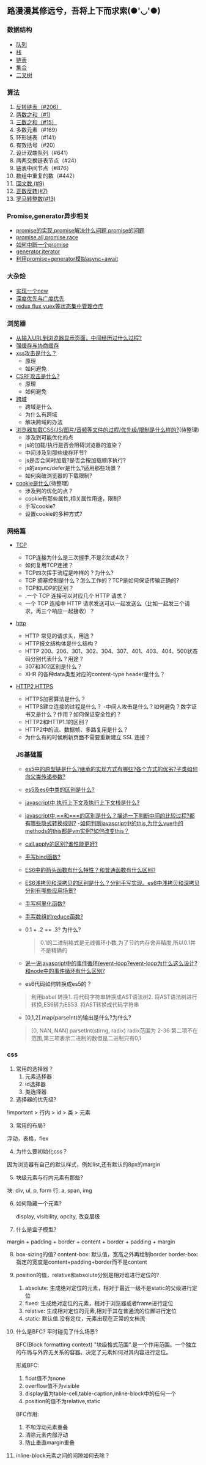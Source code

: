 ## 路漫漫其修远兮，吾将上下而求索(●'◡'●)

### 数据结构

- [队列](https://github.com/Nightwishes/learning-Record/blob/master/dataStructure/queue.js)
- [栈](https://github.com/Nightwishes/learning-Record/blob/master/dataStructure/strack.js)
- [链表](https://github.com/Nightwishes/learning-Record/blob/master/dataStructure/list.js)
- [集合](https://github.com/Nightwishes/learning-Record/blob/master/dataStructure/set.js)
- [二叉树](https://github.com/Nightwishes/learning-Record/blob/master/dataStructure/binaryTree.js)

### 算法

1. [反转链表（#206）](https://github.com/Nightwishes/learning-Record/blob/master/leetCode/206.js)
2. [两数之和（#1)](https://github.com/Nightwishes/learning-Record/blob/master/leetCode/twoSum.js)
3. [三数之和（#15）](https://github.com/Nightwishes/learning-Record/blob/master/leetCode/15.treeSum.js)
4. 多数元素（#169）
5. 环形链表（#141）
6. 有效括号（#20）
7. 设计双端队列（#641）
8. 两两交换链表节点（#24）
9. 链表中间节点（#876）
10. 数组中重复的数（#442）
11. [回文数 (#9)](https://github.com/Nightwishes/learning-Record/blob/master/leetCode/9.huiwen.js)
12. [正数反转(#7)](https://github.com/Nightwishes/learning-Record/blob/master/leetCode/7.整数反转.js)
13. [罗马转整数(#13)](https://github.com/Nightwishes/learning-Record/blob/master/leetCode/13.罗马数字转整数.js)
### Promise,generator异步相关
- [promise的实现,promise解决什么问题,promise的问题](https://github.com/Nightwishes/learning-Record/blob/master/yibu/promise.js)
- [promise.all,promise.race](https://github.com/Nightwishes/learning-Record/blob/master/yibu/allRace.js)
- [如何中断一个promise](https://github.com/Nightwishes/learning-Record/blob/master/yibu/break.js)
- [generator,iterator](https://github.com/Nightwishes/learning-Record/blob/master/yibu/generator.js)
- [利用promise+generator模拟async+await](https://github.com/Nightwishes/learning-Record/blob/master/yibu/async.js)
### 大杂烩

  - [实现一个new](https://github.com/Nightwishes/learning-Record/blob/master/interview/new.js)
 - [深度优先与广度优先](https://github.com/Nightwishes/learning-Record/blob/master/interview/dTraversal.js)
 - [redux,flux,vuex等状态集中管理仓库](https://github.com/Nightwishes/learning-Record/blob/master/interview/redux.md)

 ### 浏览器
 - [从输入URL到浏览器显示页面，中间经历过什么过程?](https://github.com/Nightwishes/learning-Record/blob/master/browser/smile.png)
 - [强缓存与协商缓存](https://github.com/Nightwishes/learning-Record/blob/master/browser/1.md)
 - [xss攻击是什么？](https://github.com/Nightwishes/learning-Record/blob/master/browser/xss.md)
    - 原理
    - 如何避免
 - [CSRF攻击是什么?](https://github.com/Nightwishes/learning-Record/blob/master/browser/csrf.md)
   - 原理
   - 如何避免
 - [跨域](https://github.com/Nightwishes/learning-Record/blob/master/browser/cors.md)
   - 跨域是什么
   - 为什么有跨域
   - 解决跨域的办法
 - [浏览器加载CSS/JS/图片/音频等文件的过程/优先级/限制是什么样的?]()(待整理)
   - 涉及到可能优化的点
   - js的加载/执行是否会阻碍浏览器的渲染？
   - 中间涉及到那些缓存环节?
   - js是否会同时加载?是否会按加载顺序执行?
   - js的async/defer是什么?适用那些场景？
   - 如何突破浏览器的下载限制?
 - [cookie是什么]()(待整理)
   - 涉及到的优化的点？
   - cookie有那些属性,相关属性用途，限制?
   - 手写cookie?
   - 设置cookie的多种方式?

### 网络篇
- [TCP](https://github.com/Nightwishes/learning-Record/blob/master/network/TCP.md)
  - TCP连接为什么是三次握手,不是2次或4次？
  - 如何复用TCP连接？
  - TCP四次挥手流程是咋样的？为什么?
  - TCP 拥塞控制是什么？怎么工作的？TCP是如何保证传输正确的?
  - TCP和UDP的区别？
  - .一个 TCP 连接可以对应几个 HTTP 请求？
  - 一个 TCP 连接中 HTTP 请求发送可以一起发送么（比如一起发三个请求，再三个响应一起接收）？
- [http](https://github.com/Nightwishes/learning-Record/blob/master/network/HTTP.md)
  - HTTP 常见的请求头，用途？
  - HTTP报文结构体是什么结构？
  - HTTP 200、206、301、302、304、307、401、403、404、500状态码分别代表什么？用途？
  - 307和302区别是什么？
  - XHR 的各种data类型对应的content-type header是什么？
- [HTTP2,HTTPS](https://github.com/Nightwishes/learning-Record/blob/master/network/http2.md)
  - HTTPS加密算法是什么？
  - HTTPS建立连接的过程是什么？
  -中间人攻击是什么？如何避免？数字证书又是什么？作用？如何保证安全性的？
  - HTTP2和HTTP1.1的区别？
  - HTTP2中的流、数据帧、多路复用是什么？
  - 为什么有的时候刷新页面不需要重新建立 SSL 连接？

  ### JS基础篇
  - [es5中的原型链是什么?继承的实现方式有哪些?各个方式的优劣?子类如何向父类传递参数?](https://github.com/Nightwishes/learning-Record/blob/master/jsbase/prototype.md)
  - [es5及es6中类的区别是什么?](https://github.com/Nightwishes/learning-Record/blob/master/jsbase/class.md)
  - [javascript中,执行上下文及执行上下文栈是什么?](https://github.com/Nightwishes/learning-Record/blob/master/jsbase/context.md)
  - [javascript中,==和===的区别是什么？描述一下判断中间的比较过程?都有哪些隐式转换规则?](https://github.com/Nightwishes/learning-Record/blob/master/jsbase/equal.md)
  -[如何判断javascript中的this,为什么vue中的methods的this都是vm实例?如何改变this？](https://github.com/Nightwishes/learning-Record/blob/master/jsbase/this.md)
  - [call,apply的区别?谁性能更好?](https://github.com/Nightwishes/learning-Record/blob/master/jsbase/call.md)
  - [手写bind函数?](https://github.com/Nightwishes/learning-Record/blob/master/jsbase/bind.md)
  - [ES6中的箭头函数有什么特性？和普通函数有什么区别?](https://github.com/Nightwishes/learning-Record/blob/master/jsbase/arrows.md)
  - [ES6浅拷贝和深拷贝的区别是什么？分别手写实现。es6中浅拷贝和深拷贝分别有哪些应用场景?](https://github.com/Nightwishes/learning-Record/blob/master/jsbase/clone.md)
  - [手写柯里化函数?](https://github.com/Nightwishes/learning-Record/blob/master/jsbase/curry.md)
  - [手写数组的reduce函数?](https://github.com/Nightwishes/learning-Record/blob/master/jsbase/reduce.md)
  - 0.1 + .2 == .3? 为什么?
    > 0.1的二进制格式是无线循环小数,为了节约内存舍弃精度,所以0.1并不是精确的
  - [说一说javascript中的事件循环(event-loop?event-loop为什么这么设计?和node中的事件循环有什么区别?](https://github.com/Nightwishes/learning-Record/blob/master/jsbase/eventLoop.md)

  - es6代码如何转换成es5的？
  > 利用babel 转换1. 将代码字符串转换成AST语法树2. 将AST语法树进行转换,ES6转为ES53. 将AST转换成代码字符串

  - [0,1,2].map(parseInt)的输出是什么?为什么?
  > [0, NAN, NAN] parsetInt(stirng, radix) radix范围为 2-36 第二项不在范围,第三项表示二进制的数但是二进制只有0,1
### css

1. 常用的选择器？
   1. 元素选择器
   2. id选择器
   3. 类选择器
2. 选择器的优先级?

 !important > 行内 > id > 类 > 元素

3. 常用的布局?

 浮动，表格，flex

4. 为什么要初始化css？

 因为浏览器有自己的默认样式，例如list,还有默认的8px的margin

5. 块级元素与行内元素有那些?

  块: div, ul, p,  form
  行: a, span, img

6. 如何隐藏一个元素?

   display, visibility, opcity, 改变层级

7. 什么是盒子模型?

  margin + padding + border + content + border + padding + margin

8. box-sizing的值?
   content-box: 默认值，宽高之外再绘制border
   border-box:指定的宽度是content+padding+border而不是content

9. position的值，relative和absolute分别是相对谁进行定位的?

   1. absolute: 生成绝对定位的元素，相对于最近一级不是static的父级进行定位
   2. fixed: 生成绝对定位的元素，相对于浏览器或者frame进行定位
   3. relative: 生成相对定位的元素,相对于其在普通流的位置进行定位
   4. static: 默认值.没有定位，元素出现在正常的文档流

10. 什么是BFC? 平时碰见了什么场景?

    BFC(Block formatting context) "块级格式范围".是一个作用范围。一个独立的布局与外界无关系的容器。决定了元素如何对其内容进行定位。

    形成BFC:
     
     1. float值不为none
     2. overflow值不为visible
     3. display值为table-cell,table-caption,inline-block中的任何一个
     4. position的值不为relative,static

    BFC作用:

    1. 不和浮动元素重叠
    2. 清除元素内部浮动
    3. 防止垂直margin重叠

11. inline-block元素之间的间隙如何去除？